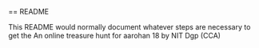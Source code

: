 == README

This README would normally document whatever steps are necessary to get the
An online treasure hunt for aarohan 18 by NIT Dgp (CCA)
